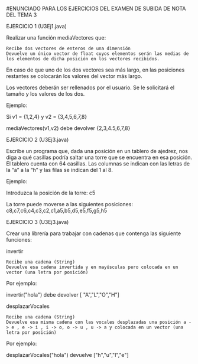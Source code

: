#ENUNCIADO PARA LOS EJERCICIOS DEL EXAMEN DE SUBIDA DE NOTA DEL TEMA 3

EJERCICIO 1 (U3Ej1.java)

Realizar una función mediaVectores que:

    Recibe dos vectores de enteros de una dimensión
    Devuelve un único vector de float cuyos elementos serán las medias de los elementos de dicha posición en los vectores recibidos.

En caso de que uno de los dos vectores sea más largo, en las posiciones restantes se colocarán los valores del vector más largo.

Los vectores deberán ser rellenados por el usuario. Se le solicitará el tamaño y los valores de los dos.

Ejemplo:

Si v1 = {1,2,4} y v2 = {3,4,5,6,7,8}

mediaVectores(v1,v2) debe devolver {2,3,4.5,6,7,8}

EJERCICIO 2 (U3Ej3.java)

Escribe un programa que, dada una posición en un tablero de ajedrez, nos diga a qué casillas podría saltar una torre que se encuentra en esa posición. El tablero cuenta con 64 casillas. Las columnas se indican con las letras de la “a” a la “h” y las filas se indican del 1 al 8.

Ejemplo:

Introduzca la posición de la torre: c5

La torre puede moverse a las siguientes posiciones: c8,c7,c6,c4,c3,c2,c1,a5,b5,d5,e5,f5,g5,h5

EJERCICIO 3 (U3Ej3.java)

Crear una librería para trabajar con cadenas que contenga las siguiente funciones:

 invertir

    Recibe una cadena (String)
    Devuelve esa cadena invertida y en mayúsculas pero colocada en un vector (una letra por posición)

Por ejemplo:

invertir("hola") debe devolver [ "A","L","O","H"]

desplazarVocales

    Recibe una cadena (String) 
    Devuelve esa misma cadena con las vocales desplazadas una posición a -> e , e -> i , i -> o, o -> u , u -> a y colocada en un vector (una letra por posición)

Por ejemplo:

desplazarVocales("hola") devuelve ["h","u","l","e"]
